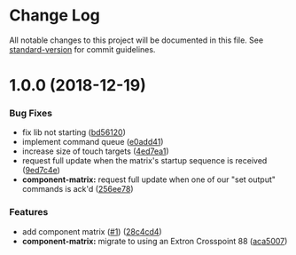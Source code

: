 # Change Log

All notable changes to this project will be documented in this file. See [standard-version](https://github.com/conventional-changelog/standard-version) for commit guidelines.

<a name="1.0.0"></a>
# 1.0.0 (2018-12-19)


### Bug Fixes

* fix lib not starting ([bd56120](https://github.com/GamesDoneQuick/matrix-controller/commit/bd56120))
* implement command queue ([e0add41](https://github.com/GamesDoneQuick/matrix-controller/commit/e0add41))
* increase size of touch targets ([4ed7ea1](https://github.com/GamesDoneQuick/matrix-controller/commit/4ed7ea1))
* request full update when the matrix's startup sequence is received ([9ed7c4e](https://github.com/GamesDoneQuick/matrix-controller/commit/9ed7c4e))
* **component-matrix:** request full update when one of our "set output" commands is ack'd ([256ee78](https://github.com/GamesDoneQuick/matrix-controller/commit/256ee78))


### Features

* add component matrix ([#1](https://github.com/GamesDoneQuick/matrix-controller/issues/1)) ([28c4cd4](https://github.com/GamesDoneQuick/matrix-controller/commit/28c4cd4))
* **component-matrix:** migrate to using an Extron Crosspoint 88 ([aca5007](https://github.com/GamesDoneQuick/matrix-controller/commit/aca5007))
